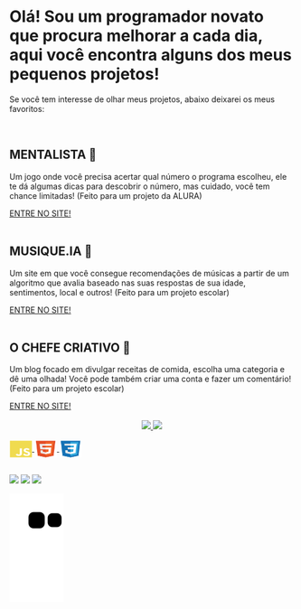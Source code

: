 <h1 >Olá! Sou um programador novato que procura melhorar a cada dia, aqui você encontra alguns dos meus pequenos projetos! </h1>
<p>Se você tem interesse de olhar meus projetos, abaixo deixarei os meus favoritos:</p> <br>
<h2>MENTALISTA 🧠</h2>
<p>Um jogo onde você precisa acertar qual número o programa escolheu, ele te dá algumas dicas para descobrir o número, mas cuidado, você tem chance limitadas! (Feito para um projeto da ALURA)</p>
<a href="https://itsunder.github.io/Mentalista/">ENTRE NO SITE!</a> <br> <br>
<h2>MUSIQUE.IA 🎵</h2>
<p>Um site em que você consegue recomendações de músicas a partir de um algoritmo que avalia baseado nas suas respostas de sua idade, sentimentos, local e outros!  (Feito para um projeto escolar) </p>
<a href="https://itsunder.github.io/Musique.IA/">ENTRE NO SITE!</a> <br> <br>
<h2>O CHEFE CRIATIVO 🍳</h2>
<p>Um blog focado em divulgar receitas de comida, escolha uma categoria e dê uma olhada! Você pode também criar uma conta e fazer um comentário! (Feito para um projeto escolar) </p>
<a href="https://itsunder.github.io/Blog-Culinaria/">ENTRE NO SITE!</a>  <br> <br>
<div align="center">
  <a href="https://github.com/ItsUnder">
    <img height="180em" src="https://github-readme-stats.vercel.app/api?username=ItsUnder&show_icons=true&theme=midnight-purple&include_all_commits=true&count_private=true" />
    <img height="180em" src="https://github-readme-stats.vercel.app/api/top-langs/?username=ItsUnder&layout=compact&langs_count=7&theme=midnight-purple" />
</div>
<div style="display: inline_block"><br>
  <img align="center" alt="Under-Js" height="30" width="40" src="https://raw.githubusercontent.com/devicons/devicon/master/icons/javascript/javascript-plain.svg">
  <img align="center" alt="Under-HTML" height="30" width="40" src="https://raw.githubusercontent.com/devicons/devicon/master/icons/html5/html5-original.svg">
  <img align="center" alt="Under-CSS" height="30" width="40" src="https://raw.githubusercontent.com/devicons/devicon/master/icons/css3/css3-original.svg">
</div>

##

<div>
  <a href="https://www.youtube.com/channel/UCMK9D7s2CrYtUZak33IwRKA/" target="_blank"><img src="https://img.shields.io/badge/YouTube-FF0000?style=for-the-badge&logo=youtube&logoColor=white" target="_blank"></a>
  <a href="mailto:matheusmarianoe@gmail.com"><img src="https://img.shields.io/badge/-Gmail-%23333?style=for-the-badge&logo=gmail&logoColor=white" target="_blank"></a>
  <a href="https://steamcommunity.com/profiles/76561198219310284/" target="_blank"><img src="https://img.shields.io/badge/Steam-000000?style=for-the-badge&logo=steam&logoColor=white" target="_blank"></a>

  ![Snake animation](https://github.com/ItsUnder/ItsUnder/blob/output/github-contribution-grid-snake.svg)

</div>

